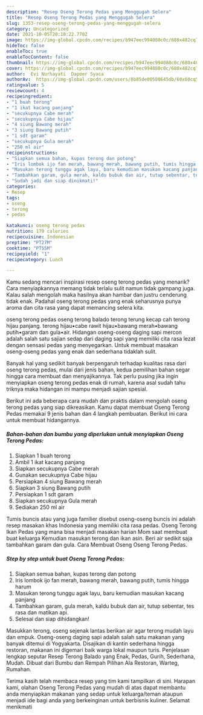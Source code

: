 ```yaml
---
description: "Resep Oseng Terong Pedas yang Menggugah Selera"
title: "Resep Oseng Terong Pedas yang Menggugah Selera"
slug: 1353-resep-oseng-terong-pedas-yang-menggugah-selera
category: Uncategorized
date: 2021-10-05T20:10:22.770Z
image: https://img-global.cpcdn.com/recipes/b947eec994080c0c/680x482cq70/oseng-terong-pedas-foto-resep-utama.jpg
hideToc: false
enableToc: true
enableTocContent: false
thumbnail: https://img-global.cpcdn.com/recipes/b947eec994080c0c/680x482cq70/oseng-terong-pedas-foto-resep-utama.jpg
cover: https://img-global.cpcdn.com/recipes/b947eec994080c0c/680x482cq70/oseng-terong-pedas-foto-resep-utama.jpg
author:  Evi Nurhayati  Dapoer Syaca
authorAv:  https://img-global.cpcdn.com/users/8b85de00508645db/60x60cq50/avatar.jpg
ratingvalue: 5
reviewcount: 4
recipeingredient:
- "1 buah terong"
- "1 ikat kacang panjang"
- "secukupnya Cabe merah"
- "secukupnya Cabe hijau"
- "4 siung Bawang merah"
- "3 siung Bawang putih"
- "1 sdt garam"
- "secukupnya Gula merah"
- "250 ml air"
recipeinstructions:
- "Siapkan semua bahan, kupas terong dan potong"
- "Iris lombok ijo fan merah, bawang merah, bawang putih, tumis hingga harum"
- "Masukan terong tunggu agak layu, baru kemudian masukan kacang panjang"
- "Tambahkan garam, gula merah, kaldu bubuk dan air, tutup sebentar, tes rasa dan matikan api."
- "Sudah jadi dan siap dinikmati!"
categories:
- Resep
tags:
- oseng
- terong
- pedas

katakunci: oseng terong pedas 
nutrition: 179 calories
recipecuisine: Indonesian
preptime: "PT27M"
cooktime: "PT55M"
recipeyield: "1"
recipecategory: Lunch

---
```



Kamu sedang mencari inspirasi resep oseng terong pedas yang menarik? Cara menyiapkannya memang tidak terlalu sulit namun tidak gampang juga. Kalau salah mengolah maka hasilnya akan hambar dan justru cenderung tidak enak. Padahal oseng terong pedas yang enak seharusnya punya aroma dan cita rasa yang dapat memancing selera kita.


oseng terong pedas oseng terong balado terong terung kecap cah terong hijau panjang. terong hijau•cabe rawit hijau•bawang merah•bawang putih•garam dan gula•air. Hidangan oseng-oseng daging sapi mercon adalah salah satu sajian sedap dari daging sapi yang memiliki cita rasa lezat dengan sensasi pedas yang menyegarkan. Untuk membuat masakan oseng-oseng pedas yang enak dan sederhana tidaklah sulit.

Banyak hal yang sedikit banyak berpengaruh terhadap kualitas rasa dari oseng terong pedas, mulai dari jenis bahan, kedua pemilihan bahan segar hingga cara membuat dan menyajikannya. Tak perlu pusing jika ingin menyiapkan oseng terong pedas enak di rumah, karena asal sudah tahu triknya maka hidangan ini mampu menjadi sajian spesial.


Berikut ini ada beberapa cara mudah dan praktis dalam mengolah oseng terong pedas yang siap dikreasikan. Kamu dapat membuat Oseng Terong Pedas memakai 9 jenis bahan dan 4 langkah pembuatan. Berikut ini cara untuk membuat hidangannya.

<!--inarticleads1-->

##### Bahan-bahan dan bumbu yang diperlukan untuk menyiapkan Oseng Terong Pedas:

1. Siapkan 1 buah terong
1. Ambil 1 ikat kacang panjang
1. Siapkan secukupnya Cabe merah
1. Gunakan secukupnya Cabe hijau
1. Persiapkan 4 siung Bawang merah
1. Siapkan 3 siung Bawang putih
1. Persiapkan 1 sdt garam
1. Siapkan secukupnya Gula merah
1. Sediakan 250 ml air


Tumis buncis atau yang juga familier disebut oseng-oseng buncis ini adalah resep masakan khas Indonesia yang memiliki cita rasa pedas. Oseng Terong Ikan Pedas yang mana bisa menjadi masakan harian Mom saat membuat buat keluarga Kemudian masukan terong dan ikan asin. Beri air sedikit saja tambahkan garam dan gula. Cara Membuat Oseng Oseng Terong Pedas. 

<!--inarticleads2-->

##### Step by step untuk buat Oseng Terong Pedas:

1. Siapkan semua bahan, kupas terong dan potong
1. Iris lombok ijo fan merah, bawang merah, bawang putih, tumis hingga harum
1. Masukan terong tunggu agak layu, baru kemudian masukan kacang panjang
1. Tambahkan garam, gula merah, kaldu bubuk dan air, tutup sebentar, tes rasa dan matikan api.
1. Selesai dan siap dihidangkan!

Masukkan terong, oseng sejenak lantas berikan air agar terong mudah layu dan empuk. Oseng-oseng daging sapi adalah salah satu makanan yang banyak ditemui di Yogyakarta. Disajikan di kantin sederhana hingga restoran, makanan ini digemari baik warga lokal maupun turis. Penjelasan lengkap seputar Resep Terong Balado yang Enak, Pedas, Gurih, Sederhana, Mudah. Dibuat dari Bumbu dan Rempah Pilihan Ala Restoran, Warteg, Rumahan. 

Terima kasih telah membaca resep yang tim kami tampilkan di sini. Harapan kami, olahan Oseng Terong Pedas yang mudah di atas dapat membantu anda menyiapkan makanan yang sedap untuk keluarga/teman ataupun menjadi ide bagi anda yang berkeinginan untuk berbisnis kuliner. Selamat menikmati

